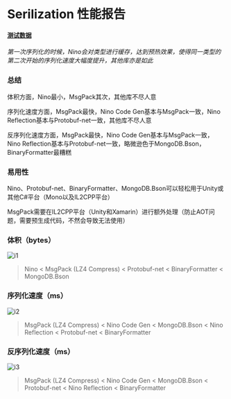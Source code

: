 # Serilization 性能报告

#### [**测试数据**](Nino/Assets/Nino/Test/Data.cs)

*第一次序列化的时候，Nino会对类型进行缓存，达到预热效果，使得同一类型的第二次开始的序列化速度大幅度提升，其他库亦是如此*

### 总结

体积方面，Nino最小，MsgPack其次，其他库不尽人意

序列化速度方面，MsgPack最快，Nino Code Gen基本与MsgPack一致，Nino Reflection基本与Protobuf-net一致，其他库不尽人意

反序列化速度方面，MsgPack最快，Nino Code Gen基本与MsgPack一致，Nino Reflection基本与Protobuf-net一致，略微逊色于MongoDB.Bson，BinaryFormatter最糟糕

### 易用性

Nino、Protobuf-net、BinaryFormatter、MongoDB.Bson可以轻松用于Unity或其他C#平台（Mono以及IL2CPP平台）

MsgPack需要在IL2CPP平台（Unity和Xamarin）进行额外处理（防止AOT问题，需要预生成代码，不然会导致无法使用）

### 体积（bytes）

![i1](https://s1.ax1x.com/2022/06/12/X2uB0f.png)

> Nino < MsgPack (LZ4 Compress) < Protobuf-net < BinaryFormatter < MongoDB.Bson

### 序列化速度（ms）

![i2](https://s1.ax1x.com/2022/06/12/X2uD78.png)

> MsgPack (LZ4 Compress) < Nino Code Gen < MongoDB.Bson < Nino Reflection < Protobuf-net < BinaryFormatter

### 反序列化速度（ms）

![i3](https://s1.ax1x.com/2022/06/12/X2usAS.png)

> MsgPack (LZ4 Compress) < Nino Code Gen < MongoDB.Bson < Protobuf-net < Nino Reflection < BinaryFormatter
